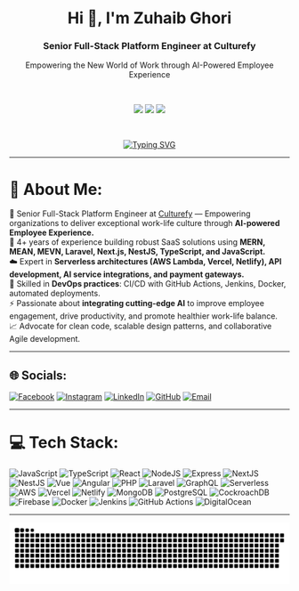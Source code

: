 <h1 align="center">Hi 👋, I'm Zuhaib Ghori</h1>
<h3 align="center">Senior Full-Stack Platform Engineer at Culturefy</h3>
<p align="center">
Empowering the New World of Work through AI-Powered Employee Experience
</p>

<br/>

<p align="center">
  <img src="https://media3.giphy.com/media/ln7z2eWriiQAllfVcn/200w.webp" width="90">
  <img src="https://media3.giphy.com/media/kdFc8fubgS31b8DsVu/giphy.webp" width="90">
  <img src="https://i.giphy.com/media/eNAsjO55tPbgaor7ma/giphy.webp" width="90">
</p>

<br/>

<p align="middle">
<a href="https://git.io/typing-svg">
  <img src="https://readme-typing-svg.demolab.com?font=Fira+Code&pause=1000&random=false&width=435&lines=Senior+Full-Stack+Engineer;Serverless+%26+AI+Integrations;MERN+MEAN+MEVN+Stack+Developer;DevOps+%7C+CI%2FCD+%7C+Cloud+Deployments;Passionate+about+AI-Powered+Employee+Experience" alt="Typing SVG" />
</a>
</p>

---

# 💫 About Me:
🌟 Senior Full-Stack Platform Engineer at [Culturefy](https://www.culturefy.ai) — Empowering organizations to deliver exceptional work-life culture through **AI-powered Employee Experience.**  
🧩 4+ years of experience building robust SaaS solutions using **MERN, MEAN, MEVN, Laravel, Next.js, NestJS, TypeScript, and JavaScript.**  
☁️ Expert in **Serverless architectures (AWS Lambda, Vercel, Netlify), API development, AI service integrations, and payment gateways.**  
🔄 Skilled in **DevOps practices**: CI/CD with GitHub Actions, Jenkins, Docker, automated deployments.  
⚡ Passionate about **integrating cutting-edge AI** to improve employee engagement, drive productivity, and promote healthier work-life balance.  
📈 Advocate for clean code, scalable design patterns, and collaborative Agile development.  

---

## 🌐 Socials:
[![Facebook](https://img.shields.io/badge/Facebook-%231877F2.svg?logo=Facebook&logoColor=white)](https://facebook.com/zuhaib.ghori.5) 
[![Instagram](https://img.shields.io/badge/Instagram-%23E4405F.svg?logo=Instagram&logoColor=white)](https://instagram.com/zuhaib_ghori) 
[![LinkedIn](https://img.shields.io/badge/LinkedIn-%230077B5.svg?logo=linkedin&logoColor=white)](https://linkedin.com/in/zuhaib-ghori) 
[![GitHub](https://img.shields.io/badge/GitHub-181717.svg?logo=github&logoColor=white)](https://github.com/Zuhaibdev3) 
[![Email](https://img.shields.io/badge/Email-D14836?logo=gmail&logoColor=white)](mailto:zuhaibdev@gmail.com)

---

# 💻 Tech Stack:
![JavaScript](https://img.shields.io/badge/JavaScript-%23323330.svg?style=for-the-badge&logo=javascript&logoColor=%23F7DF1E)
![TypeScript](https://img.shields.io/badge/TypeScript-%23007ACC.svg?style=for-the-badge&logo=typescript&logoColor=white)
![React](https://img.shields.io/badge/React-%2320232a.svg?style=for-the-badge&logo=react&logoColor=%2361DAFB)
![NodeJS](https://img.shields.io/badge/Node.js-6DA55F?style=for-the-badge&logo=node.js&logoColor=white)
![Express](https://img.shields.io/badge/Express.js-%23404d59.svg?style=for-the-badge&logo=express&logoColor=%2361DAFB)
![NextJS](https://img.shields.io/badge/Next-black?style=for-the-badge&logo=next.js&logoColor=white)
![NestJS](https://img.shields.io/badge/NestJS-%23E0234E.svg?style=for-the-badge&logo=nestjs&logoColor=white)
![Vue](https://img.shields.io/badge/Vue.js-35495E?style=for-the-badge&logo=vue.js&logoColor=4FC08D)
![Angular](https://img.shields.io/badge/Angular-DD0031?style=for-the-badge&logo=angular&logoColor=white)
![PHP](https://img.shields.io/badge/PHP-777BB4?style=for-the-badge&logo=php&logoColor=white)
![Laravel](https://img.shields.io/badge/Laravel-FF2D20?style=for-the-badge&logo=laravel&logoColor=white)
![GraphQL](https://img.shields.io/badge/GraphQL-E10098?style=for-the-badge&logo=graphql&logoColor=white)
![Serverless](https://img.shields.io/badge/Serverless-FD5750?style=for-the-badge&logo=serverless&logoColor=white)
![AWS](https://img.shields.io/badge/AWS-%23FF9900.svg?style=for-the-badge&logo=amazon-aws&logoColor=white)
![Vercel](https://img.shields.io/badge/Vercel-%23000000.svg?style=for-the-badge&logo=vercel&logoColor=white)
![Netlify](https://img.shields.io/badge/Netlify-%23000000.svg?style=for-the-badge&logo=netlify&logoColor=#00C7B7)
![MongoDB](https://img.shields.io/badge/MongoDB-%234ea94b.svg?style=for-the-badge&logo=mongodb&logoColor=white)
![PostgreSQL](https://img.shields.io/badge/Postgres-%23316192.svg?style=for-the-badge&logo=postgresql&logoColor=white)
![CockroachDB](https://img.shields.io/badge/CockroachDB-6933FF?style=for-the-badge&logo=Cockroach%20Labs&logoColor=white)
![Firebase](https://img.shields.io/badge/Firebase-039BE5?style=for-the-badge&logo=Firebase&logoColor=white)
![Docker](https://img.shields.io/badge/Docker-%230db7ed.svg?style=for-the-badge&logo=docker&logoColor=white)
![Jenkins](https://img.shields.io/badge/Jenkins-%232C5263.svg?style=for-the-badge&logo=jenkins&logoColor=white)
![GitHub Actions](https://img.shields.io/badge/GitHub_Actions-2088FF?style=for-the-badge&logo=github-actions&logoColor=white)
![DigitalOcean](https://img.shields.io/badge/DigitalOcean-%230167ff.svg?style=for-the-badge&logo=digitalOcean&logoColor=white)

---

<p align="center">
  <img src="https://raw.githubusercontent.com/Zuhaibdev3/Zuhaibdev3/output/snake.svg" alt="Snake animation" />
</p>
